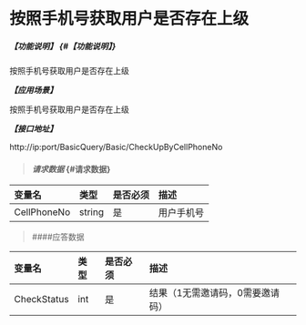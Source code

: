# 按照手机号获取用户是否存在上级

##### _【功能说明】_ {#【功能说明】}

按照手机号获取用户是否存在上级

_**【应用场景】**_

按照手机号获取用户是否存在上级

_**【接口地址】**_

http://ip:port/BasicQuery/Basic/CheckUpByCellPhoneNo

> #### _请求数据_ {#请求数据}

| 变量名 | 类型 | 是否必须 | 描述 |
| :--- | :--- | :--- | :--- |
| CellPhoneNo | string | 是 | 用户手机号 |


> ####应答数据

| 变量名 | 类型 | 是否必须 | 描述 |
| :--- | :--- | :--- | :--- |
| CheckStatus | int | 是 | 结果（1无需邀请码，0需要邀请码） |
